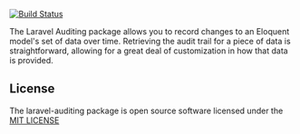 [![Build Status](https://travis-ci.org/debiansys/laravel-auditing.svg?branch=master)](https://travis-ci.org/debiansys/laravel-auditing)


The Laravel Auditing package allows you to record changes to an Eloquent model's set of data over time.
Retrieving the audit trail for a piece of data is straightforward, allowing for a great deal of customization in how that data is provided.

## License

The laravel-auditing package is open source software licensed under the [MIT LICENSE](LICENSE.md)
